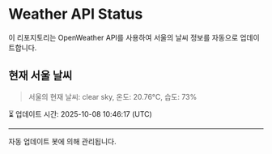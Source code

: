 
# Weather API Status

이 리포지토리는 OpenWeather API를 사용하여 서울의 날씨 정보를 자동으로 업데이트합니다.

## 현재 서울 날씨
> 서울의 현재 날씨: clear sky, 온도: 20.76°C, 습도: 73%

⏳ 업데이트 시간: 2025-10-08 10:46:17 (UTC)

---
자동 업데이트 봇에 의해 관리됩니다.
